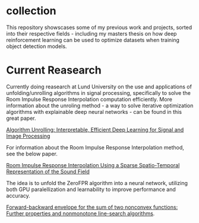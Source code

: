 # collection

This repository showscases some of my previous work and projects, sorted into their respective fields - including my masters thesis on how deep reinforcement learning can be used to optimize datasets when training object detection models. 

# Current Reasearch

Currently doing reasearch at Lund University on the use and applications of unfolding/unrolling algorithms in signal processing, specifically to solve the Room Impulse Response Interpolation computation efficiently. More information about the unroling method - a way to solve iterative optimization algorithms with explainable deep neural networks - can be found in this great paper. 

[Algorithm Unrolling: Interpretable, Efficient Deep Learning for Signal and Image Processing](https://arxiv.org/abs/1912.10557)

For information about the Room Impulse Response Interpolation method, see the below paper.

[Room Impulse Response Interpolation Using a Sparse Spatio-Temporal Representation of the Sound Field](https://ieeexplore.ieee.org/document/7987742)

The idea is to unfold the ZeroFPR algorithm into a neural network, utilizing both GPU paralellization and learnability to improve performance and accuracy.

[Forward-backward envelope for the sum of two nonconvex functions: Further properties and nonmonotone line-search algorithms](https://doi.org/10.48550/arXiv.1606.06256).
